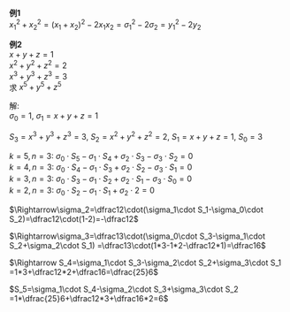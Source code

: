 **例1**    
 $x_1^2+x_2^2=(x_1+x_2)^2-2x_1x_2=\sigma_1^2-2\sigma_2=y_1^2-2y_2$     
    
**例2**    
 $x+y+z=1$     
 $x^2+y^2+z^2=2$     
 $x^3+y^3+z^3=3$     
求 $x^5+y^5+z^5$     
    
解:    
 $\sigma_0=1,\ \sigma_1=x+y+z=1$     
    
 $S_3=x^3+y^3+z^3=3,\ S_2=x^2+y^2+z^2=2,\ S_1=x+y+z=1,\ S_0=3$     
    
 $k=5,n=3:\ \sigma_0\cdot S_5-\sigma_1\cdot S_4+\sigma_2\cdot S_3-\sigma_3\cdot S_2=0$     
 $k=4,n=3:\ \sigma_0\cdot S_4-\sigma_1\cdot S_3+\sigma_2\cdot S_2-\sigma_3\cdot S_1=0$     
 $k=3,n=3:\ \sigma_0\cdot S_3-\sigma_1\cdot S_2+\sigma_2\cdot S_1-\sigma_3\cdot S_0=0$     
 $k=2,n=3:\ \sigma_0\cdot S_2-\sigma_1\cdot S_1+\sigma_2\cdot 2=0$     
    
 $\Rightarrow\sigma_2=\dfrac12\cdot(\sigma_1\cdot S_1-\sigma_0\cdot S_2)=\dfrac12\cdot(1-2)=-\dfrac12$     
    
 $\Rightarrow\sigma_3=\dfrac13\cdot(\sigma_0\cdot S_3-\sigma_1\cdot S_2+\sigma_2\cdot S_1)    
=\dfrac13\cdot(1*3-1*2-\dfrac12*1)=\dfrac16$     
    
 $\Rightarrow S_4=\sigma_1\cdot S_3-\sigma_2\cdot S_2+\sigma_3\cdot S_1    
=1*3+\dfrac12*2+\dfrac16=\dfrac{25}6$     
    
 $S_5=\sigma_1\cdot S_4-\sigma_2\cdot S_3+\sigma_3\cdot S_2    
=1*\dfrac{25}6+\dfrac12*3+\dfrac16*2=6$     
